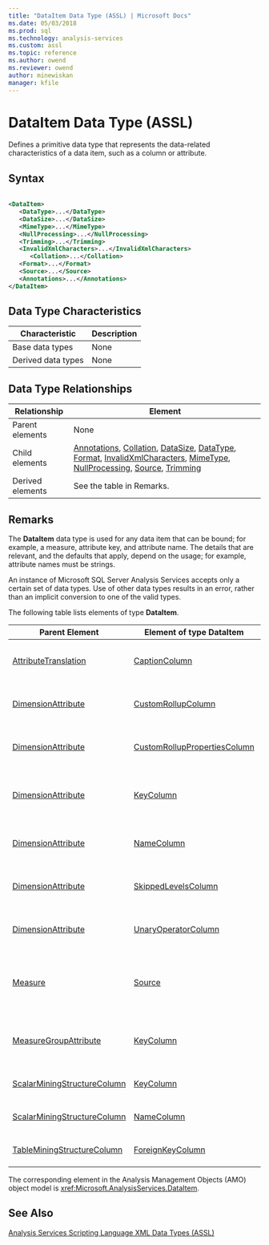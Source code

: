 ```yaml
---
title: "DataItem Data Type (ASSL) | Microsoft Docs"
ms.date: 05/03/2018
ms.prod: sql
ms.technology: analysis-services
ms.custom: assl
ms.topic: reference
ms.author: owend
ms.reviewer: owend
author: minewiskan
manager: kfile
---
```

# DataItem Data Type (ASSL)

  Defines a primitive data type that represents the data-related characteristics of a data item, such as a column or attribute.  
  
## Syntax  
  
```xml  
  
<DataItem>  
   <DataType>...</DataType>  
   <DataSize>...</DataSize>  
   <MimeType>...</MimeType>  
   <NullProcessing>...</NullProcessing>  
   <Trimming>...</Trimming>  
   <InvalidXmlCharacters>...</InvalidXmlCharacters>  
      <Collation>...</Collation>  
   <Format>...</Format>  
   <Source>...</Source>  
   <Annotations>...</Annotations>  
</DataItem>  
```  
  
## Data Type Characteristics  
  
|Characteristic|Description|  
|--------------------|-----------------|  
|Base data types|None|  
|Derived data types|None|  
  
## Data Type Relationships  
  
|Relationship|Element|  
|------------------|-------------|  
|Parent elements|None|  
|Child elements|[Annotations](../collections/annotations-element-assl.md), [Collation](../properties/collation-element-assl.md), [DataSize](../properties/datasize-element-assl.md), [DataType](../properties/datatype-element-assl.md), [Format](../properties/format-element-assl.md), [InvalidXmlCharacters](../properties/invalidxmlcharacters-element-assl.md), [MimeType](../properties/mimetype-element-assl.md), [NullProcessing](../properties/nullprocessing-element-assl.md), [Source](../properties/source-element-binding-assl.md), [Trimming](../properties/trimming-element-assl.md)|  
|Derived elements|See the table in Remarks.|  
  
## Remarks  
 The **DataItem** data type is used for any data item that can be bound; for example, a measure, attribute key, and attribute name. The details that are relevant, and the defaults that apply, depend on the usage; for example, attribute names must be strings.  
  
 An instance of Microsoft SQL Server Analysis Services accepts only a certain set of data types. Use of other data types results in an error, rather than an implicit conversion to one of the valid types.  
  
 The following table lists elements of type **DataItem**.  
  
|Parent Element|Element of type **DataItem**|Comments|  
|--------------------|----------------------------------|--------------|  
|[AttributeTranslation](attributetranslation-data-type-assl.md)|[CaptionColumn](../objects/captioncolumn-element-assl.md)|**Source** element of the **DataItem** must be of type [ColumnBinding](columnbinding-data-type-assl.md) or [AttributeBinding](attributebinding-data-type-assl.md)|  
|[DimensionAttribute](dimensionattribute-data-type-assl.md)|[CustomRollupColumn](../objects/customrollupcolumn-element-assl.md)|**Source** element of the **DataItem** must be of type [ColumnBinding](columnbinding-data-type-assl.md) or [AttributeBinding](attributebinding-data-type-assl.md)|  
|[DimensionAttribute](dimensionattribute-data-type-assl.md)|[CustomRollupPropertiesColumn](../objects/customrolluppropertiescolumn-element-assl.md)|**Source** element of the **DataItem** must be of type [ColumnBinding](columnbinding-data-type-assl.md) or [AttributeBinding](attributebinding-data-type-assl.md)|  
|[DimensionAttribute](dimensionattribute-data-type-assl.md)|[KeyColumn](../objects/keycolumn-element-assl.md)|**Source** element of the **DataItem** must be of type [ColumnBinding](columnbinding-data-type-assl.md), [AttributeBinding](attributebinding-data-type-assl.md) or [TimeBinding](timebinding-data-type-assl.md)|  
|[DimensionAttribute](dimensionattribute-data-type-assl.md)|[NameColumn](../objects/namecolumn-element-assl.md)|**Source** element of the **DataItem** must be of type [ColumnBinding](columnbinding-data-type-assl.md) or [AttributeBinding](attributebinding-data-type-assl.md)|  
|[DimensionAttribute](dimensionattribute-data-type-assl.md)|[SkippedLevelsColumn](../objects/skippedlevelscolumn-element-assl.md)|**Source** element of the **DataItem** must be of type [ColumnBinding](columnbinding-data-type-assl.md) or [AttributeBinding](attributebinding-data-type-assl.md)|  
|[DimensionAttribute](dimensionattribute-data-type-assl.md)|[UnaryOperatorColumn](../objects/unaryoperatorcolumn-element-assl.md)|**Source** element of the **DataItem** must be of type [ColumnBinding](columnbinding-data-type-assl.md) or [AttributeBinding](attributebinding-data-type-assl.md)|  
|[Measure](../objects/measure-element-assl.md)|[Source](../properties/source-element-binding-assl.md)|**Source** element of the **DataItem** must be of type [RowBinding](rowbinding-data-type-assl.md), [ColumnBinding](columnbinding-data-type-assl.md), [MeasureBinding](measurebinding-data-type-assl.md), or [CubeDimensionBinding](cubedimensionbinding-data-type-assl.md)|  
|[MeasureGroupAttribute](measuregroupattribute-data-type-assl.md)|[KeyColumn](../objects/keycolumn-element-assl.md)|**Source** element of the **DataItem** must be of type [ColumnBinding](columnbinding-data-type-assl.md), [AttributeBinding](attributebinding-data-type-assl.md) or [InheritedBinding](inheritedbinding-data-type-assl.md)|  
|[ScalarMiningStructureColumn](scalarminingstructurecolumn-data-type-assl.md)|[KeyColumn](../objects/keycolumn-element-assl.md)|**Source** element of the **DataItem** must be of type [ColumnBinding](columnbinding-data-type-assl.md)|  
|[ScalarMiningStructureColumn](scalarminingstructurecolumn-data-type-assl.md)|[NameColumn](../objects/namecolumn-element-assl.md)|**Source** element of the **DataItem** must be of type [ColumnBinding](columnbinding-data-type-assl.md)|  
|[TableMiningStructureColumn](tableminingstructurecolumn-data-type-assl.md)|[ForeignKeyColumn](../objects/foreignkeycolumn-element-assl.md)|**Source** element of the **DataItem** must be of type [ColumnBinding](columnbinding-data-type-assl.md)|  
  
 The corresponding element in the Analysis Management Objects (AMO) object model is <xref:Microsoft.AnalysisServices.DataItem>.  
  
## See Also  
 [Analysis Services Scripting Language XML Data Types &#40;ASSL&#41;](analysis-services-scripting-language-xml-data-types-assl.md)  
  
  
